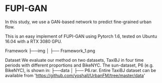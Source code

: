 # FUPI-GAN
In this study, we use a GAN-based network to predict fine-grained urban flow.

This is an easy implement of FUPI-GAN using Pytorch 1.6, tested on Ubuntu 16.04 with a RTX 3080 GPU.

Framework
├──img │ ├── Framework_1.png

Dataset
We evaluate our method on two datasets, TaxiBJ in four time periods with different proportions and BikeNYC. The sun-dataset, P6 (e.g. BikeNYC), is shown in: ├──data │ ├── P6.rar. Entire TaxiBJ dataset can be available from 'https://github.com/yoshall/UrbanFM/tree/master/data'
